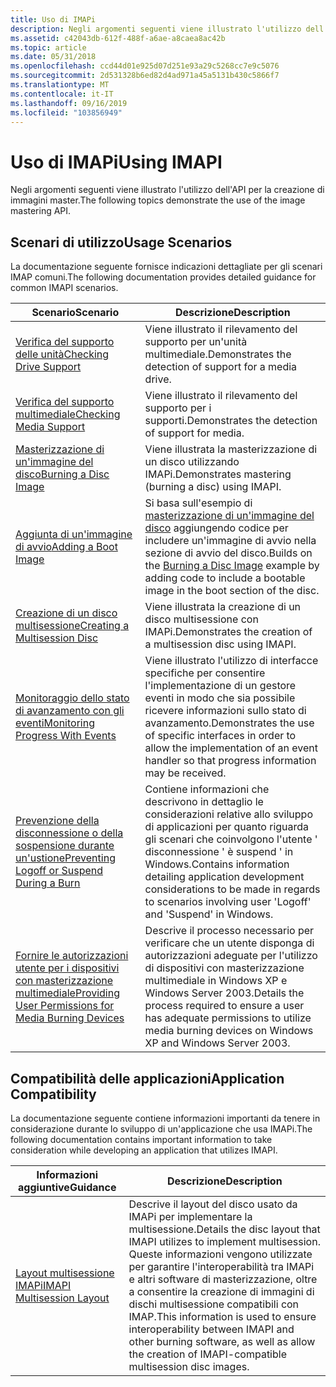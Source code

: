 ```yaml
---
title: Uso di IMAPi
description: Negli argomenti seguenti viene illustrato l'utilizzo dell'API per la creazione di immagini master.
ms.assetid: c42043db-612f-488f-a6ae-a8caea8ac42b
ms.topic: article
ms.date: 05/31/2018
ms.openlocfilehash: ccd44d01e925d07d251e93a29c5268cc7e9c5076
ms.sourcegitcommit: 2d531328b6ed82d4ad971a45a5131b430c5866f7
ms.translationtype: MT
ms.contentlocale: it-IT
ms.lasthandoff: 09/16/2019
ms.locfileid: "103856949"
---
```

# <a name="using-imapi"></a><span data-ttu-id="0ca20-103">Uso di IMAPi</span><span class="sxs-lookup"><span data-stu-id="0ca20-103">Using IMAPI</span></span>

<span data-ttu-id="0ca20-104">Negli argomenti seguenti viene illustrato l'utilizzo dell'API per la creazione di immagini master.</span><span class="sxs-lookup"><span data-stu-id="0ca20-104">The following topics demonstrate the use of the image mastering API.</span></span>

## <a name="usage-scenarios"></a><span data-ttu-id="0ca20-105">Scenari di utilizzo</span><span class="sxs-lookup"><span data-stu-id="0ca20-105">Usage Scenarios</span></span>

<span data-ttu-id="0ca20-106">La documentazione seguente fornisce indicazioni dettagliate per gli scenari IMAP comuni.</span><span class="sxs-lookup"><span data-stu-id="0ca20-106">The following documentation provides detailed guidance for common IMAPI scenarios.</span></span>



| <span data-ttu-id="0ca20-107">Scenario</span><span class="sxs-lookup"><span data-stu-id="0ca20-107">Scenario</span></span>                                                                                                         | <span data-ttu-id="0ca20-108">Descrizione</span><span class="sxs-lookup"><span data-stu-id="0ca20-108">Description</span></span>                                                                                                                                                           |
|------------------------------------------------------------------------------------------------------------------|-----------------------------------------------------------------------------------------------------------------------------------------------------------------------|
| [<span data-ttu-id="0ca20-109">Verifica del supporto delle unità</span><span class="sxs-lookup"><span data-stu-id="0ca20-109">Checking Drive Support</span></span>](checking-drive-support.md)                                                             | <span data-ttu-id="0ca20-110">Viene illustrato il rilevamento del supporto per un'unità multimediale.</span><span class="sxs-lookup"><span data-stu-id="0ca20-110">Demonstrates the detection of support for a media drive.</span></span><br/>                                                                                                   |
| [<span data-ttu-id="0ca20-111">Verifica del supporto multimediale</span><span class="sxs-lookup"><span data-stu-id="0ca20-111">Checking Media Support</span></span>](checking-media-support.md)                                                             | <span data-ttu-id="0ca20-112">Viene illustrato il rilevamento del supporto per i supporti.</span><span class="sxs-lookup"><span data-stu-id="0ca20-112">Demonstrates the detection of support for media.</span></span><br/>                                                                                                           |
| [<span data-ttu-id="0ca20-113">Masterizzazione di un'immagine del disco</span><span class="sxs-lookup"><span data-stu-id="0ca20-113">Burning a Disc Image</span></span>](burning-a-disc.md)                                                                       | <span data-ttu-id="0ca20-114">Viene illustrata la masterizzazione di un disco utilizzando IMAPi.</span><span class="sxs-lookup"><span data-stu-id="0ca20-114">Demonstrates mastering (burning a disc) using IMAPI.</span></span><br/>                                                                                                       |
| [<span data-ttu-id="0ca20-115">Aggiunta di un'immagine di avvio</span><span class="sxs-lookup"><span data-stu-id="0ca20-115">Adding a Boot Image</span></span>](adding-a-boot-image.md)                                                                   | <span data-ttu-id="0ca20-116">Si basa sull'esempio di [masterizzazione di un'immagine del disco](burning-a-disc.md) aggiungendo codice per includere un'immagine di avvio nella sezione di avvio del disco.</span><span class="sxs-lookup"><span data-stu-id="0ca20-116">Builds on the [Burning a Disc Image](burning-a-disc.md) example by adding code to include a bootable image in the boot section of the disc.</span></span><br/>               |
| [<span data-ttu-id="0ca20-117">Creazione di un disco multisessione</span><span class="sxs-lookup"><span data-stu-id="0ca20-117">Creating a Multisession Disc</span></span>](creating-a-multisession-disc.md)                                                 | <span data-ttu-id="0ca20-118">Viene illustrata la creazione di un disco multisessione con IMAPi.</span><span class="sxs-lookup"><span data-stu-id="0ca20-118">Demonstrates the creation of a multisession disc using IMAPI.</span></span><br/>                                                                                              |
| [<span data-ttu-id="0ca20-119">Monitoraggio dello stato di avanzamento con gli eventi</span><span class="sxs-lookup"><span data-stu-id="0ca20-119">Monitoring Progress With Events</span></span>](monitoring-progress-with-events.md)                                           | <span data-ttu-id="0ca20-120">Viene illustrato l'utilizzo di interfacce specifiche per consentire l'implementazione di un gestore eventi in modo che sia possibile ricevere informazioni sullo stato di avanzamento.</span><span class="sxs-lookup"><span data-stu-id="0ca20-120">Demonstrates the use of specific interfaces in order to allow the implementation of an event handler so that progress information may be received.</span></span> <br/>        |
| [<span data-ttu-id="0ca20-121">Prevenzione della disconnessione o della sospensione durante un'ustione</span><span class="sxs-lookup"><span data-stu-id="0ca20-121">Preventing Logoff or Suspend During a Burn</span></span>](preventing-logoff-or-suspend-during-a-burn.md)                     | <span data-ttu-id="0ca20-122">Contiene informazioni che descrivono in dettaglio le considerazioni relative allo sviluppo di applicazioni per quanto riguarda gli scenari che coinvolgono l'utente ' disconnessione ' è suspend ' in Windows.</span><span class="sxs-lookup"><span data-stu-id="0ca20-122">Contains information detailing application development considerations to be made in regards to scenarios involving user 'Logoff' and 'Suspend' in Windows.</span></span><br/> |
| [<span data-ttu-id="0ca20-123">Fornire le autorizzazioni utente per i dispositivi con masterizzazione multimediale</span><span class="sxs-lookup"><span data-stu-id="0ca20-123">Providing User Permissions for Media Burning Devices</span></span>](providing-user-permissions-for-media-burning-devices.md) | <span data-ttu-id="0ca20-124">Descrive il processo necessario per verificare che un utente disponga di autorizzazioni adeguate per l'utilizzo di dispositivi con masterizzazione multimediale in Windows XP e Windows Server 2003.</span><span class="sxs-lookup"><span data-stu-id="0ca20-124">Details the process required to ensure a user has adequate permissions to utilize media burning devices on Windows XP and Windows Server 2003.</span></span><br/>             |



 

## <a name="application-compatibility"></a><span data-ttu-id="0ca20-125">Compatibilità delle applicazioni</span><span class="sxs-lookup"><span data-stu-id="0ca20-125">Application Compatibility</span></span>

<span data-ttu-id="0ca20-126">La documentazione seguente contiene informazioni importanti da tenere in considerazione durante lo sviluppo di un'applicazione che usa IMAPi.</span><span class="sxs-lookup"><span data-stu-id="0ca20-126">The following documentation contains important information to take consideration while developing an application that utilizes IMAPI.</span></span>



| <span data-ttu-id="0ca20-127">Informazioni aggiuntive</span><span class="sxs-lookup"><span data-stu-id="0ca20-127">Guidance</span></span>                                                   | <span data-ttu-id="0ca20-128">Descrizione</span><span class="sxs-lookup"><span data-stu-id="0ca20-128">Description</span></span>                                                                                                                                                                                                                                                 |
|------------------------------------------------------------|-------------------------------------------------------------------------------------------------------------------------------------------------------------------------------------------------------------------------------------------------------------|
| [<span data-ttu-id="0ca20-129">Layout multisessione IMAPi</span><span class="sxs-lookup"><span data-stu-id="0ca20-129">IMAPI Multisession Layout</span></span>](imapi-multisession-layout.md) | <span data-ttu-id="0ca20-130">Descrive il layout del disco usato da IMAPi per implementare la multisessione.</span><span class="sxs-lookup"><span data-stu-id="0ca20-130">Details the disc layout that IMAPI utilizes to implement multisession.</span></span> <span data-ttu-id="0ca20-131">Queste informazioni vengono utilizzate per garantire l'interoperabilità tra IMAPi e altri software di masterizzazione, oltre a consentire la creazione di immagini di dischi multisessione compatibili con IMAP.</span><span class="sxs-lookup"><span data-stu-id="0ca20-131">This information is used to ensure interoperability between IMAPI and other burning software, as well as allow the creation of IMAPI-compatible multisession disc images.</span></span><br/> |



 

 

 





